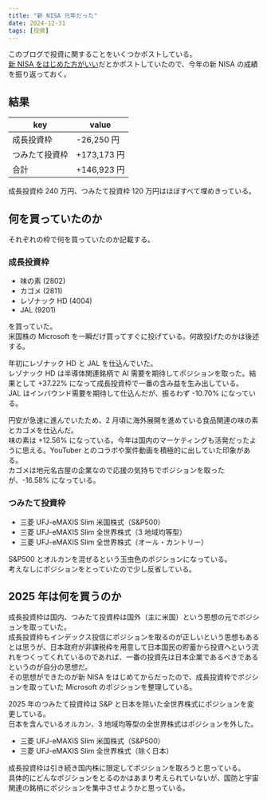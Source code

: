 ```yaml
---
title: "新 NISA 元年だった"
date: 2024-12-31
tags: [投資]
---
```


このブログで投資に関することをいくつかポストしている。  
[新 NISA をはじめた方がいい](https://blog.kzhrk.com/posts/2023/11/25/why-should-you-start-a-new-nisa)だとかポストしていたので、今年の新 NISA の成績を振り返っておく。

## 結果

| key | value |
|------|--------|
| 成長投資枠 | -26,250 円 | 
| つみたて投資枠 | +173,173 円 |
| 合計 | +146,923 円 |

成長投資枠 240 万円、つみたて投資枠 120 万円はほぼすべて埋めきっている。  

## 何を買っていたのか

それぞれの枠で何を買っていたのか記載する。

### 成長投資枠

- 味の素 (2802)
- カゴメ (2811)
- レゾナック HD (4004)
- JAL (9201)

を買っていた。  
米国株の Microsoft を一瞬だけ買ってすぐに投げている。何故投げたのかは後述する。

年初にレゾナック HD と JAL を仕込んでいた。  
レゾナック HD は半導体関連銘柄で AI 需要を期待してポジションを取った。結果として +37.22% になって成長投資枠で一番の含み益を生み出している。  
JAL はインバウンド需要を期待して仕込んだが、振るわず -10.70% になっている。

円安が急速に進んでいたため、2 月頃に海外展開を進めている食品関連の味の素とカゴメを仕込んだ。  
味の素は +12.56% になっている。今年は国内のマーケティングも活発だったように思える。YouTuber とのコラボや案件動画を積極的に出していた印象がある。  
カゴメは地元名古屋の企業なので応援の気持ちでポジションを取ったが、-16.58% になっている。

### つみたて投資枠

- 三菱 UFJ-eMAXIS Slim 米国株式（S&P500）
- 三菱 UFJ-eMAXIS Slim 全世界株式（3 地域均等型）
- 三菱 UFJ-eMAXIS Slim 全世界株式（オール・カントリー）

S&P500 とオルカンを混ぜるという玉虫色のポジションになっている。  
考えなしにポジションをとっていたので少し反省している。

## 2025 年は何を買うのか

成長投資枠は国内、つみたて投資枠は国外（主に米国）という思想の元でポジションを取っていた。  
成長投資枠もインデックス投信にポジションを取るのが正しいという思想もあるとは思うが、日本政府が非課税枠を用意して日本国民の貯蓄から投資へという流れをつくってくれているのであれば、一番の投資先は日本企業であるべきであるというのが自分の思想だ。  
その思想ができたのが新 NISA をはじめてからだったので、成長投資枠でポジションを取っていた Microsoft のポジションを整理している。

2025 年のつみたて投資枠は S&P と日本を除いた全世界株式にポジションを変更している。  
日本を含んでいるオルカン、3 地域均等型の全世界株式はポジションを外した。

- 三菱 UFJ-eMAXIS Slim 米国株式（S&P500）
- 三菱 UFJ-eMAXIS Slim 全世界株式（除く日本）

成長投資枠は引き続き国内株に限定してポジションを取ろうと思っている。  
具体的にどんなポジションをとるのかはあまり考えられていないが、国防と宇宙関連の銘柄にポジションを集中させようかと思っている。
